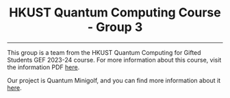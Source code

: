 <h1 align="center">HKUST Quantum Computing Course - Group 3</h1>

***

This group is a team from the HKUST Quantum Computing for Gifted Students GEF 2023-24 course. For more information about this course, visit the information PDF [here](https://www.edb.gov.hk/attachment/tc/curriculum-development/major-level-of-edu/gifted/GE-Fund/2022-07_en.pdf).

Our project is Quantum Minigolf, and you can find more information about it [here](https://github.com/QC2023-Group-3/QuantumMinigolf/).
